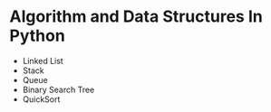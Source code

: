 # Algorithm and Data Structures In Python

* Linked List
* Stack 
* Queue
* Binary Search Tree
* QuickSort